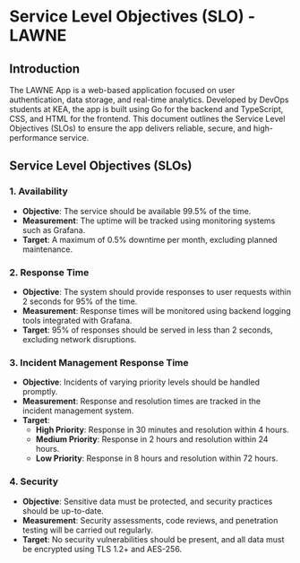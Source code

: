 # Service Level Objectives (SLO) - LAWNE 

## Introduction

The LAWNE App is a web-based application focused on user authentication, data storage, and real-time analytics. Developed by DevOps students at KEA, the app is built using Go for the backend and TypeScript, CSS, and HTML for the frontend. This document outlines the Service Level Objectives (SLOs) to ensure the app delivers reliable, secure, and high-performance service.

## Service Level Objectives (SLOs)

### 1. **Availability**

- **Objective**: The service should be available 99.5% of the time.
- **Measurement**: The uptime will be tracked using monitoring systems such as Grafana.
- **Target**: A maximum of 0.5% downtime per month, excluding planned maintenance.

### 2. **Response Time**

- **Objective**: The system should provide responses to user requests within 2 seconds for 95% of the time.
- **Measurement**: Response times will be monitored using backend logging tools integrated with Grafana.
- **Target**: 95% of responses should be served in less than 2 seconds, excluding network disruptions.

### 3. **Incident Management Response Time**

- **Objective**: Incidents of varying priority levels should be handled promptly.
- **Measurement**: Response and resolution times are tracked in the incident management system.
- **Target**:
  - **High Priority**: Response in 30 minutes and resolution within 4 hours.
  - **Medium Priority**: Response in 2 hours and resolution within 24 hours.
  - **Low Priority**: Response in 8 hours and resolution within 72 hours.

### 4. **Security**

- **Objective**: Sensitive data must be protected, and security practices should be up-to-date.
- **Measurement**: Security assessments, code reviews, and penetration testing will be carried out regularly.
- **Target**: No security vulnerabilities should be present, and all data must be encrypted using TLS 1.2+ and AES-256.
